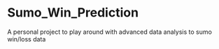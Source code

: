 # Sumo_Win_Prediction
A personal project to play around with advanced data analysis to sumo win/loss data
